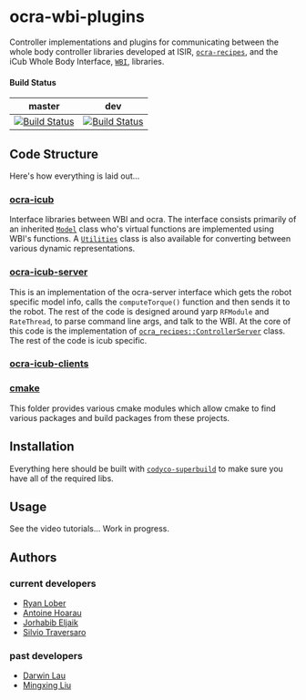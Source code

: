 # ocra-wbi-plugins
Controller implementations and plugins for communicating between the whole body controller libraries developed at ISIR, [`ocra-recipes`](https://github.com/ocra-recipes/ocra-recipes), and the iCub Whole Body Interface, [`WBI`](https://github.com/robotology/wholebodyinterface), libraries.

#### Build Status
| master | dev |
|:------:|:---:|
| [![Build Status](https://travis-ci.org/ocra-recipes/ocra-wbi-plugins.svg?branch=master)](https://travis-ci.org/ocra-recipes/ocra-wbi-plugins) | [![Build Status](https://travis-ci.org/ocra-recipes/ocra-wbi-plugins.svg?branch=dev)](https://travis-ci.org/ocra-recipes/ocra-wbi-plugins) |




## Code Structure
Here's how everything is laid out...

### [ocra-icub](https://github.com/ocra-recipes/ocra-wbi-plugins/tree/master/ocra-icub)

Interface libraries between WBI and ocra. The interface consists primarily of an inherited [`Model`](https://github.com/ocra-recipes/ocra-wbi-plugins/tree/master/ocra-icub/src/ocraWbiModel.cpp) class who's virtual functions are implemented using WBI's functions. A [`Utilities`](https://github.com/ocra-recipes/ocra-wbi-plugins/tree/master/ocra-icub/src/Utilities.cpp) class is also available for converting between various dynamic representations.


### [ocra-icub-server](https://github.com/ocra-recipes/ocra-wbi-plugins/tree/master/ocra-icub-server)

This is an implementation of the ocra-server interface which gets the robot specific model info, calls the `computeTorque()` function and then sends it to the robot. The rest of the code is designed around yarp `RFModule` and `RateThread`, to parse command line args, and talk to the WBI. At the core of this code is the implementation of [`ocra_recipes::ControllerServer`](https://github.com/ocra-recipes/ocra-recipes/tree/master/ocra-recipes/src/ContControllerServer.cpp) class. The rest of the code is icub specific.  


### [ocra-icub-clients](https://github.com/ocra-recipes/ocra-wbi-plugins/tree/master/ocra-icub-clients)

### [cmake](https://github.com/ocra-recipes/ocra-wbi-plugins/tree/master/cmake)

This folder provides various cmake modules which allow cmake to find various packages and build packages from these projects.


## Installation

Everything here should be built with [`codyco-superbuild`](https://github.com/robotology/codyco-superbuild) to make sure you have all of the required libs.

## Usage

See the video tutorials... Work in progress.

## Authors

### current developers

 - [Ryan Lober](https://github.com/rlober)
 - [Antoine Hoarau](https://github.com/ahoarau)
 - [Jorhabib Eljaik](https://github.com/jeljaik)
 - [Silvio Traversaro](https://github.com/traversaro)


### past developers

 - [Darwin Lau](https://github.com/darwinlau)
 - [Mingxing Liu](https://github.com/mingxing-liu)
